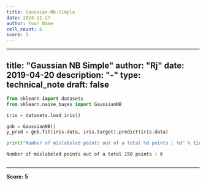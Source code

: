 ```yaml
---
title: Gaussian-Nb-Simple
date: 2024-11-27
author: Your Name
cell_count: 6
score: 5
---
```


---
title: "Gaussian NB Simple"
author: "Rj"
date: 2019-04-20
description: "-"
type: technical_note
draft: false
---

```python
from sklearn import datasets
from sklearn.naive_bayes import GaussianNB
```


```python
iris = datasets.load_iris()
```


```python
gnb = GaussianNB()
y_pred = gnb.fit(iris.data, iris.target).predict(iris.data)
```


```python
print("Number of mislabeled points out of a total %d points : %d" % (iris.data.shape[0],(iris.target != y_pred).sum()))
```

    Number of mislabeled points out of a total 150 points : 6



```python

```


---
**Score: 5**